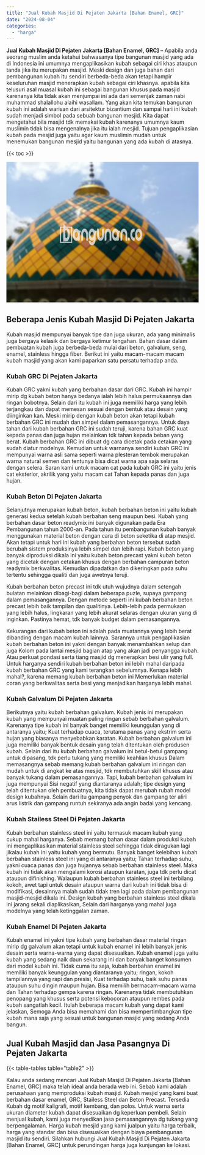 ```yaml
---
title: "Jual Kubah Masjid Di Pejaten Jakarta [Bahan Enamel, GRC]"
date: "2024-08-04"
categories: 
  - "harga"
---
```


**Jual Kubah Masjid Di Pejaten Jakarta \[Bahan Enamel, GRC\]** – Apabila anda seorang muslim anda ketahui bahwasanya tipe bangunan masjid yang ada di Indonesia ini umumnya mengaplikasikan kubah sebagai ciri khas ataupun tanda jika itu merupakan masjid. Meski design dan juga bahan dari pembangunan kubah itu sendiri berbeda-beda akan tetapi hampir keseluruhan masjid menerapkan kubah sebagai ciri khasnya. apabila kita telusuri asal muasal kubah ini sebagai bangunan khusus pada masjid karenanya kita tidak akan menjumpai ini ada dari semenjak zaman nabi muhammad shalallohu alaihi wasallam. Yang akan kita temukan bangunan kubah ini adalah warisan dari arsitektur bizantium dan sampai hari ini kubah sudah menjadi simbol pada sebuah bangunan mesjid. Kita dapat mengetahui bila masjid tdk memakai kubah karenanya umumnya kaum muslimin tidak bisa mengenalnya jika itu ialah mesjid. Tujuan pengaplikasian kubah pada mesjid juga yaitu agar kaum muslimin mudah untuk menemukan bangunan mesjid yaitu bangunan yang ada kubah di atasnya.

{{< toc >}}

![Jual Kubah Masjid Di Pejaten Jakarta [Bahan Enamel, GRC]](/images/jual-kubah-masjid-04.png)

## Beberapa Jenis Kubah Masjid Di Pejaten Jakarta

Kubah masjid mempunyai banyak tipe dan juga ukuran, ada yang minimalis juga bergaya kelasik dan bergaya ketimur tengahan. Bahan dasar dalam pembuatan kubah juga berbeda-beda mulai dari beton, galvalum, seng, enamel, stainless hingga fiber. Berikut ini yaitu macam-macam macam kubah masjid yang akan kami paparkan satu persatu terhadap anda.

### Kubah GRC Di Pejaten Jakarta

Kubah GRC yakni kubah yang berbahan dasar dari GRC. Kubah ini hampir mirip dg kubah beton hanya bedanya ialah lebih halus permukaannya dan ringan bobotnya. Selain dari itu kubah ini juga memiliki harga yang lebih terjangkau dan dapat memesan sesuai dengan bentuk atau desain yang diinginkan kan. Meski mirip dengan kubah beton akan tetapi kubah berbahan GRC ini mudah dan simpel dalam pemasangannya. Untuk daya tahan dari kubah berbahan GRC ini sudah teruji, karena bahan GRC kuat kepada panas dan juga hujan melainkan tdk tahan kepada beban yang berat. Kubah berbahan GRC ini dibuat dg cara dicetak pada cetakan yang sudah diatur modelnya. Kemudian untuk warnanya sendiri kubah GRC ini mempunyai warna asli sama seperti warna plesteran tembok merupakan warna natural semen dan tentunya bisa dicat warna apa saja selaras dengan selera. Saran kami untuk macam cat pada kubah GRC ini yaitu jenis cat eksterior, akrilik yang yaitu macam cat Tahan kepada panas dan juga hujan.

### Kubah Beton Di Pejaten Jakarta

Selanjutnya merupakan kubah beton, kubah berbahan beton ini yaitu kubah generasi kedua setelah kubah berbahan seng maupun besi. Kubah yang berbahan dasar beton readymix ini banyak digunakan pada Era Pembangunan tahun 2000-an. Pada tahun itu pembangunan kubah banyak menggunakan material beton dengan cara di beton seketika di atap mesjid. Akan tetapi untuk hari ini kubah yang berbahan beton tersebut sudah berubah sistem produksinya lebih simpel dan lebih rapi. Kubah beton yang banyak diproduksi dikala ini yaitu kubah beton precast yakni kubah beton yang dicetak dengan cetakan khusus dengan berbahan campuran beton readymix berkwalitas. Kemudian dipadatkan dan dikeringkan pada suhu tertentu sehingga qualiti dan juga awetnya teruji.

Kubah berbahan beton precast ini tdk utuh wujudnya dalam setengah bulatan melainkan dibagi-bagi dalam beberapa puzle, supaya gampang dalam pemasangannya. Dengan metode seperti ini kubah berbahan beton precast lebih baik tampilan dan qualitinya. Lebih-lebih pada permukaan yang lebih halus, lingkaran yang lebih akurat selaras dengan ukuran yang di inginkan. Pastinya hemat, tdk banyak budget dalam pemasangannya.

Kekurangan dari kubah beton ini adalah pada muatannya yang lebih berat dibanding dengan macam kubah lainnya. Sarannya untuk pengaplikasian kubah berbahan beton ini yakni dengan banyak menambahkan selup dan juga Kolom pada lantai mesjid bagian atap yang akan jadi penyangga kubah. Atau perkuat pondasi serta tiang masjid dg menerapkan besi ulir yang full. Untuk harganya sendiri kubah berbahan beton ini lebih mahal daripada kubah berbahan GRC yang kami terangkan sebelumnya. Kenapa lebih mahal?, karena memang kubah berbahan beton ini Memerlukan material coran yang berkwalitas serta besi yang menjadikan harganya lebih mahal.

### Kubah Galvalum Di Pejaten Jakarta

Berikutnya yaitu kubah berbahan galvalum. Kubah jenis ini merupakan kubah yang mempunyai muatan paling ringan sebab berbahan galvalum. Karenanya tipe kubah ini banyak banget memiliki keunggulan yang di antaranya yaitu; Kuat terhadap cuaca, terutama panas yang ekstrim serta hujan yang biasanya menyebabkan karatan. Kubah berbahan galvalum ini juga memiliki banyak bentuk desain yang telah ditentukan oleh produsen kubah. Selain dari itu kubah berbahan galvalum ini betul-betul gampang untuk dipasang, tdk perlu tukang yang memiliki keahlian khusus Dalam memasangnya sebab memang kubah berbahan galvalum ini ringan dan mudah untuk di angkat ke atas mesjid, tdk membutuhkan skill khusus atau banyak tukang dalam pemasangannya. Tapi, kubah berbahan galvalum ini juga mempunyai Sisi negatif yang diantaranya adalah; tipe design yang telah ditentukan oleh pembuatnya, kita tidak dapat merubah rubah model design kubahnya. Selain dari itu gampang penyok dan gampang ter aliri arus listrik dan gampang runtuh sekiranya ada angin badai yang kencang.

### Kubah Stailess Steel Di Pejaten Jakarta

Kubah berbahan stainless steel ini yaitu termasuk macam kubah yang cukup mahal harganya. Sebab memang bahan dasar dalam produksi kubah ini mengaplikasikan material stainless steel sehingga tidak diragukan lagi jikalau kubah ini yaitu kubah yang bermutu. Banyak banget kelebihan kubah berbahan stainless steel ini yang di antaranya yaitu; Tahan terhadap suhu, yakni cuaca panas dan juga hujannya sebab berbahan stainless steel. Maka kubah ini tidak akan mengalami korosi ataupun karatan, juga tdk perlu dicat ataupun difinishing. Walaupun kubah berbahan stainless steel ini terbilang kokoh, awet tapi untuk desain ataupun warna dari kubah ini tidak bisa di modifikasi, desainnya malah sudah tidak tren lagi pada dalam pembangunan masjid-mesjid dikala ini. Design kubah yang berbahan stainless steel dikala ini jarang sekali diaplikasikan, Selain dari harganya yang mahal juga modelnya yang telah ketinggalan zaman.

### Kubah Enamel Di Pejaten Jakarta

Kubah enamel ini yakni tipe kubah yang berbahan dasar material ringan mirip dg galvalum akan tetapi untuk kubah enamel ini lebih banyak jenis desain serta warna-warna yang dapat disesuaikan. Kubah enamel juga yaitu kubah yang sedang naik daun sekarang ini dan banyak banget konsumen dari model kubah ini. Tidak cuma itu saja, kubah berbahan enamel ini memiliki banyak keunggulan yang diantaranya yaitu; ringan, kokoh tampilannya yang rapi dan presisi, Kuat terhadap suhu, baik suhu panas ataupun suhu dingin maupun hujan. Bisa memilih bermacam-macam warna dan Tahan terhadap gempa karena ringan. Karenanya tidak membutuhkan penopang yang khusus serta potensi kebocoran ataupun rembes pada kubah sangatlah kecil. Itulah beberapa macam kubah yang dapat kami jelaskan, Semoga Anda bisa memahami dan bisa mempertimbangkan tipe kubah mana saja yang sesuai untuk bangunan masjid yang sedang Anda bangun.

## Jual Kubah Masjid dan Jasa Pasangnya Di Pejaten Jakarta

{{< table-tables table="table2" >}}

Kalau anda sedang mencari Jual Kubah Masjid Di Pejaten Jakarta \[Bahan Enamel, GRC\] maka telah ideal anda berada web ini. Sebab kami adalah perusahaan yang memproduksi kubah masjid. Kubah mesjid yang kami buat berbahan dasar enamel, GRC, Stailess Steel dan Beton Precast. Tersedia Kubah dg motif kaligrafi, motif kembang, dan polos. Untuk warna serta ukuran diameter kubah dapat disesuaikan dg keperluan pembeli. Selain menjual kubah, kami juga menyedikan jasa pemasangannya dg tukang yang berpengalaman. Harga kubah mesjid yang kami jualpun yaitu harga terbaik, harga yang standar dan bisa disesuaikan dengan biaya pembangunan masjid itu sendiri. Silahkan hubungi Jual Kubah Masjid Di Pejaten Jakarta \[Bahan Enamel, GRC\] untuk perundingan harga juga kunjungan ke lokasi.
